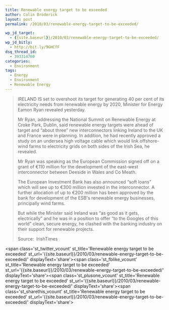 ```yaml
---
title: Renewable energy target to be exceeded
author: Colin Broderick
layout: post
permalink: /2010/03/renewable-energy-target-to-be-exceeded/

wp_jd_target:
  - {{site.baseurl}}/2010/03/renewable-energy-target-to-be-exceeded/
wp_jd_bitly:
  - http://bit.ly/9GHCfF
dsq_thread_id:
  - 393314760
categories:
  - Environment
tags:
  - Energy
  - Environment
  - Renewable Energy
---
```

> IRELAND IS set to overshoot its target for generating 40 per cent of its electricity needs from renewable energy by 2020, Minister for Energy Eamon Ryan revealed yesterday.
> 
> Mr Ryan, addressing the National Summit on Renewable Energy at Croke Park, Dublin, said renewable energy targets were ahead of target and “about three” new interconnectors linking Ireland to the UK and France were in planning. In addition, he had recently approved a study on an undersea high voltage cable which would link offshore-wind farms to electricity grids on both sides of the Irish Sea, he revealed.
> 
> Mr Ryan was speaking as the European Commission signed off on a grant of €110 million for the development of the east-west interconnector between Deeside in Wales and Co Meath.
> 
> The European Investment Bank has also announced “soft loans” which will see up to €300 million invested in the interconnector. A further allocation of up to €200 million has been approved by the bank for development of the ESB's renewable energy businesses, principally wind farms.
> 
> But while the Minister said Ireland was “as good as it gets, electrically” and he was in a position to offer “to the Googles of this world” clean, secure energy, he clashed with the banking industry on their support for renewable projects.
> 
> Source:  IrishTimes

<span class='st\_twitter\_vcount' st\_title='Renewable energy target to be exceeded' st\_url='{{site.baseurl}}/2010/03/renewable-energy-target-to-be-exceeded/' displayText='share'></span><span class='st\_fblike\_vcount' st\_title='Renewable energy target to be exceeded' st\_url='{{site.baseurl}}/2010/03/renewable-energy-target-to-be-exceeded/' displayText='share'></span><span class='st\_plusone\_vcount' st\_title='Renewable energy target to be exceeded' st\_url='{{site.baseurl}}/2010/03/renewable-energy-target-to-be-exceeded/' displayText='share'></span><span class='st\_sharethis\_vcount' st\_title='Renewable energy target to be exceeded' st\_url='{{site.baseurl}}/2010/03/renewable-energy-target-to-be-exceeded/' displayText='share'></span>